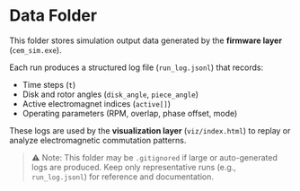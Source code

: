 # Data Folder

This folder stores simulation output data generated by the **firmware layer** (`cem_sim.exe`).

Each run produces a structured log file (`run_log.jsonl`) that records:
- Time steps (`t`)
- Disk and rotor angles (`disk_angle`, `piece_angle`)
- Active electromagnet indices (`active[]`)
- Operating parameters (RPM, overlap, phase offset, mode)

These logs are used by the **visualization layer** (`viz/index.html`) to replay or analyze electromagnetic commutation patterns.

> ⚠️ Note: This folder may be `.gitignored` if large or auto-generated logs are produced.
> Keep only representative runs (e.g., `run_log.jsonl`) for reference and documentation.

